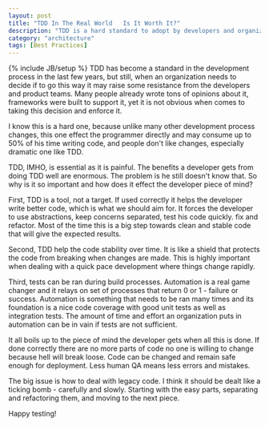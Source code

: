 ```yaml
---
layout: post
title: "TDD In The Real World   Is It Worth It?"
description: "TDD is a hard standard to adopt by developers and organizations. Why?"
category: "architecture"
tags: [Best Practices]
---
```

{% include JB/setup %}
TDD has become a standard in the development process in the last few years, but still, when an organization needs to decide if to go this way it may raise some resistance from the developers and product teams. Many people already wrote tons of opinions about it, frameworks were built to support it, yet it is not obvious when comes to taking this decision and enforce it.

I know this is a hard one, because unlike many other development process changes, this one effect the programmer directly and may consume up to 50% of his time writing code, and people don't like changes, especially dramatic one like TDD.

TDD, IMHO, is essential as it is painful. The benefits a developer gets from doing TDD well are enormous. The problem is he still doesn't know that. So why is it so important and how does it effect the developer piece of mind?

First, TDD is a tool, not a target. If used correctly it helps the developer write better code, which is what we should aim for. It forces the developer to use abstractions, keep concerns separated, test his code quickly. fix and refactor. Most of the time this is a big step towards clean and stable code that will give the expected results. 

Second, TDD help the code stability over time. It is like a shield that protects the code from breaking when changes are made. This is highly important when dealing with a quick pace development where things change rapidly.

Third, tests can be ran during build processes. Automation is a real game changer and it relays on set of processes that return 0 or 1 - failure or success. Automation is something that needs to be ran many times and its foundation is a nice code coverage with good unit tests as well as integration tests. The amount of time and effort an organization puts in automation can be in vain if tests are not sufficient. 

It all boils up to the piece of mind the developer gets when all this is done. If done correctly there are no more parts of code no one is willing to change because hell will break loose. Code can be changed and remain safe enough for deployment. Less human QA means less errors and mistakes.

The big issue is how to deal with legacy code. I think it should be dealt like a ticking bomb - carefully and slowly. Starting with the easy parts, separating and refactoring them, and moving to the next piece.

Happy testing! 
